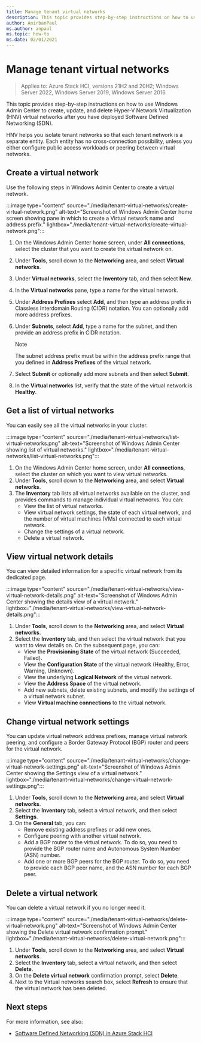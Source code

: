 ```yaml
---
title: Manage tenant virtual networks
description: This topic provides step-by-step instructions on how to use Windows Admin Center to create, update, and delete Hyper-V Network Virtualization (HNV) virtual networks after you have deployed Software Defined Networking (SDN).
author: AnirbanPaul
ms.author: anpaul
ms.topic: how-to
ms.date: 02/01/2021
---
```


# Manage tenant virtual networks

>Applies to: Azure Stack HCI, versions 21H2 and 20H2; Windows Server 2022, Windows Server 2019, Windows Server 2016

This topic provides step-by-step instructions on how to use Windows Admin Center to create, update, and delete Hyper-V Network Virtualization (HNV) virtual networks after you have deployed Software Defined Networking (SDN).

HNV helps you isolate tenant networks so that each tenant network is a separate entity. Each entity has no cross-connection possibility, unless you either configure public access workloads or peering between virtual networks.

## Create a virtual network
Use the following steps in Windows Admin Center to create a virtual network.

:::image type="content" source="./media/tenant-virtual-networks/create-virtual-network.png" alt-text="Screenshot of Windows Admin Center home screen showing pane in which to create a Virtual network name and address prefix." lightbox="./media/tenant-virtual-networks/create-virtual-network.png":::

1. On the Windows Admin Center home screen, under **All connections**, select the cluster that you want to create the virtual network on.
1. Under **Tools**, scroll down to the **Networking** area, and select **Virtual networks**.
1. Under **Virtual networks**, select the **Inventory** tab, and then select **New**.
1. In the **Virtual networks** pane, type a name for the virtual network.
1. Under **Address Prefixes** select **Add**, and then type an address prefix in Classless Interdomain Routing (CIDR) notation. You can optionally add more address prefixes.
1. Under **Subnets**, select **Add**, type a name for the subnet, and then provide an address prefix in CIDR notation.

   >[!NOTE]
   > The subnet address prefix must be within the address prefix range that you defined in **Address Prefixes** of the virtual network.

1. Select **Submit** or optionally add more subnets and then select **Submit**.
1. In the **Virtual networks** list, verify that the state of the virtual network is **Healthy**.

## Get a list of virtual networks
You can easily see all the virtual networks in your cluster.

:::image type="content" source="./media/tenant-virtual-networks/list-virtual-networks.png" alt-text="Screenshot of Windows Admin Center showing list of virtual networks." lightbox="./media/tenant-virtual-networks/list-virtual-networks.png":::

1. On the Windows Admin Center home screen, under **All connections**, select the cluster on which you want to view virtual networks.
1. Under **Tools**, scroll down to the **Networking** area, and select **Virtual networks**.
1. The **Inventory** tab lists all virtual networks available on the cluster, and provides commands to manage individual virtual networks. You can:
    - View the list of virtual networks.
    - View virtual network settings, the state of each virtual network, and the number of virtual machines (VMs) connected to each virtual network.
    - Change the settings of a virtual network.
    - Delete a virtual network.

## View virtual network details
You can view detailed information for a specific virtual network from its dedicated page.

:::image type="content" source="./media/tenant-virtual-networks/view-virtual-network-details.png" alt-text="Screenshot of Windows Admin Center showing the details view of a virtual network." lightbox="./media/tenant-virtual-networks/view-virtual-network-details.png":::

1. Under **Tools**, scroll down to the **Networking** area, and select **Virtual networks**.
1. Select the **Inventory** tab, and then select the virtual network that you want to view details on. On the subsequent page, you can:
    - View the **Provisioning State** of the virtual network (Succeeded, Failed).
    - View the **Configuration State** of the virtual network (Healthy, Error, Warning, Unknown).
    - View the underlying **Logical Network** of the virtual network.
    - View the **Address Space** of the virtual network.
    - Add new subnets, delete existing subnets, and modify the settings of a virtual network subnet.
    - View **Virtual machine connections** to the virtual network.

## Change virtual network settings
You can update virtual network address prefixes, manage virtual network peering, and configure a Border Gateway Protocol (BGP) router and peers for the virtual network.

:::image type="content" source="./media/tenant-virtual-networks/change-virtual-network-settings.png" alt-text="Screenshot of Windows Admin Center showing the Settings view of a virtual network." lightbox="./media/tenant-virtual-networks/change-virtual-network-settings.png":::

1. Under **Tools**, scroll down to the **Networking** area, and select **Virtual networks**.
1. Select the **Inventory** tab, select a virtual network, and then select **Settings**.
1. On the **General** tab, you can:
    - Remove existing address prefixes or add new ones.
    - Configure peering with another virtual network.
    - Add a BGP router to the virtual network. To do so, you need to provide the BGP router name and Autonomous System Number (ASN) number.
    - Add one or more BGP peers for the BGP router. To do so, you need to provide each BGP peer name, and the ASN number for each BGP peer.

## Delete a virtual network
You can delete a virtual network if you no longer need it.

:::image type="content" source="./media/tenant-virtual-networks/delete-virtual-network.png" alt-text="Screenshot of Windows Admin Center showing the Delete virtual network confirmation prompt." lightbox="./media/tenant-virtual-networks/delete-virtual-network.png":::

1. Under **Tools**, scroll down to the **Networking** area, and select **Virtual networks**.
1. Select the **Inventory** tab, select a virtual network, and then select **Delete**.
1. On the **Delete virtual network** confirmation prompt, select **Delete**.
1. Next to the Virtual networks search box, select **Refresh** to ensure that the virtual network has been deleted.

## Next steps
For more information, see also:
- [Software Defined Networking (SDN) in Azure Stack HCI](../concepts/software-defined-networking.md)
